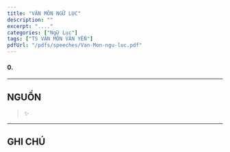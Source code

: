 ```yaml
---
title: "VÂN MÔN NGỮ LỤC"
description: ""
excerpt: "...."
categories: ["Ngữ Lục"]
tags: ["TS VÂN MÔN VĂN YỂN"]
pdfUrl: "/pdfs/speeches/Van-Mon-ngu-luc.pdf"
---
```


#### 0.

<hr class="blog-rule" />

## NGUỒN

> ✨

<hr class="blog-rule" />

## GHI CHÚ

[^1]: ⭐️ <a href="/masters/Yunmen-Wenyan" target="_blank">🔗 TS VÂN MÔN VĂN YỂN</a>
